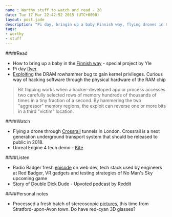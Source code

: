 ```yaml
---
name : Worthy stuff to watch and read - 28
date: Tue 17 Mar 22:42:52 2015 (UTC+0000)
layout: post.jade
description: "Pi day, bringin up a baby Finnish way, flying drones in Crossrail tonnels, fresh Radio Badger episode"
tags:
- worthy
- stuff
---
```


####Read

* How to bring up a baby in the [Finnish way](http://kioski.yle.fi/omat/how-to-bring-up-a-baby-in-the-finnish-way) - special project by Yle
* Pi day [flyer](https://twitter.com/paul_irish/status/576786039181828096/photo/1)
* [Exploiting](http://arstechnica.com/security/2015/03/cutting-edge-hack-gives-super-user-status-by-exploiting-dram-weakness/) the DRAM rowhammer bug to gain kernel privileges. Curious way of hacking software through the physical hardware of the RAM chip

>Bit flipping works when a hacker-developed app or process accesses two carefully selected rows of memory hundreds of thousands of times in a tiny fraction of a second. By hammering the two "aggressor" memory regions, the exploit can reverse one or more bits in a third "victim" location.

####Watch

* Flying a drone through [Crossrail](https://www.youtube.com/watch?v=atzMl1jHjlA) tunnels in London. Crossrail is a next generation underground transport system that should be released to public in 2018.
* Unreal Engine 4 tech demo - [Kite](https://www.youtube.com/watch?v=w6EMc6eu3c8)

####Listen

* Radio Badger fresh [episode](http://radiobadger.com/posts/2015-03-12.html) on web dev, tech stack used by engineers at Red Badger, VR gadgets and testing strategies of No Man's Sky upcoming game
* [Story](https://itunes.apple.com/gb/podcast/007-double-dick-dude/id954162809?i=336393722&mt=2) of Double Dick Dude - Upvoted podcast by Reddit

####Personal notes

* Processed a fresh batch of stereoscopic [pictures](https://www.flickr.com/photos/karismafilms/sets/72157650876871407/), this time from Stratford-upon-Avon town. Do have red-cyan 3D glasses?
